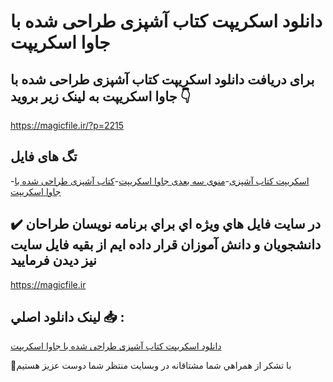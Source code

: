 # دانلود اسکریپت کتاب آشپزی طراحی شده با جاوا اسکریپت

## برای دریافت دانلود اسکریپت کتاب آشپزی طراحی شده با جاوا اسکریپت به لینک زیر بروید 👇

https://magicfile.ir/?p=2215

## تگ های فایل

-[اسکریپت کتاب آشپزی](https://magicfile.ir/product/%d8%a7%d8%b3%da%a9%d8%b1%db%8c%d9%be%d8%aa-%da%a9%d8%aa%d8%a7%d8%a8-%d8%a2%d8%b4%d9%be%d8%b2%db%8c-%d8%b7%d8%b1%d8%a7%d8%ad%db%8c-%d8%b4%d8%af%d9%87-%d8%a8%d8%a7-%d8%ac%d8%a7%d9%88%d8%a7-%d8%a7%d8%b3%da%a9%d8%b1%db%8c%d9%be%d8%aa/)-[منوی سه بعدی جاوا اسکریپت](https://magicfile.ir/product/%d8%a7%d8%b3%da%a9%d8%b1%db%8c%d9%be%d8%aa-%da%a9%d8%aa%d8%a7%d8%a8-%d8%a2%d8%b4%d9%be%d8%b2%db%8c-%d8%b7%d8%b1%d8%a7%d8%ad%db%8c-%d8%b4%d8%af%d9%87-%d8%a8%d8%a7-%d8%ac%d8%a7%d9%88%d8%a7-%d8%a7%d8%b3%da%a9%d8%b1%db%8c%d9%be%d8%aa/)-[کتاب آشپزی طراحی شده با جاوا اسکریپت](https://magicfile.ir/product/%d8%a7%d8%b3%da%a9%d8%b1%db%8c%d9%be%d8%aa-%da%a9%d8%aa%d8%a7%d8%a8-%d8%a2%d8%b4%d9%be%d8%b2%db%8c-%d8%b7%d8%b1%d8%a7%d8%ad%db%8c-%d8%b4%d8%af%d9%87-%d8%a8%d8%a7-%d8%ac%d8%a7%d9%88%d8%a7-%d8%a7%d8%b3%da%a9%d8%b1%db%8c%d9%be%d8%aa/)

## ✔️ در سايت فايل هاي ويژه اي براي برنامه نويسان طراحان دانشجويان و دانش آموزان قرار داده ايم از بقيه فايل سايت نيز ديدن فرماييد

https://magicfile.ir


## لينک دانلود اصلي 📥 :

[دانلود اسکریپت کتاب آشپزی طراحی شده با جاوا اسکریپت](https://magicfile.ir/product/%d8%a7%d8%b3%da%a9%d8%b1%db%8c%d9%be%d8%aa-%da%a9%d8%aa%d8%a7%d8%a8-%d8%a2%d8%b4%d9%be%d8%b2%db%8c-%d8%b7%d8%b1%d8%a7%d8%ad%db%8c-%d8%b4%d8%af%d9%87-%d8%a8%d8%a7-%d8%ac%d8%a7%d9%88%d8%a7-%d8%a7%d8%b3%da%a9%d8%b1%db%8c%d9%be%d8%aa/) 


🙏با تشکر از همراهي شما مشتاقانه در وبسایت منتظر شما دوست عزیز هستیم

